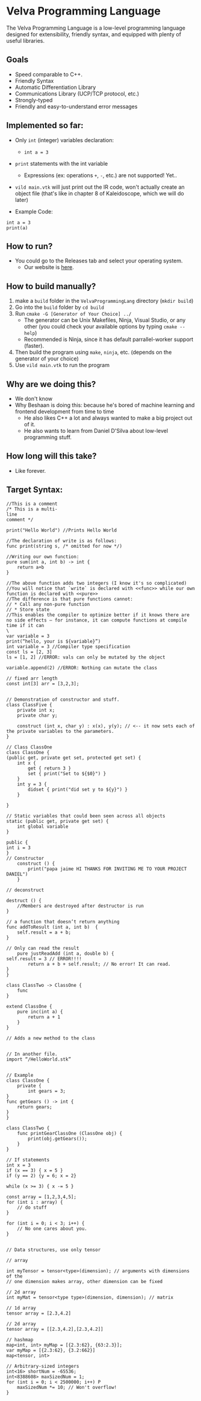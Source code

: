 # Velva Programming Language

The Velva Programming Language is a low-level programming language designed for extensibility, friendly syntax, and equipped with plenty of useful libraries.

## Goals

* Speed comparable to C++.
* Friendly Syntax
* Automatic Differentiation Library
* Communications Library (UCP/TCP protocol, etc.)
* Strongly-typed
* Friendly and easy-to-understand error messages

## Implemented so far:

* Only `int` (integer) variables declaration:
    * `int a = 3`
* `print` statements with the int variable
    * Expressions (ex: operations `+`, `-`, etc.) are not supported! Yet..
* `vild main.vtk` will just print out the IR code, won't actually create an object file (that's like in chapter 8 of Kaleidoscope, which we will do later)

* Example Code: 

```
int a = 3
print(a)
```

## How to run?

* You could go to the Releases tab and select your operating system. 
    * Our website is [here](https://www.google.com/search?q=nonexistent+programming+language+website).

## How to build manually?

1. make a `build` folder in the `VelvaProgrammingLang` directory (`mkdir build`)
2. Go into the `build` folder by `cd build` 
3. Run `cmake -G [Generator of Your Choice] ../`
    * The generator can be Unix Makefiles, Ninja, Visual Studio, or any other (you could check your available options by typing `cmake --help`)
    * Recommended is Ninja, since it has default parrallel-worker support (faster).
4. Then build the program using `make`, `ninja`, etc. (depends on the generator of your choice) 
5. Use `vild main.vtk` to run the program

## Why are we doing this?

* We don't know
* Why Beshaan is doing this: because he's bored of machine learning and frontend development from time to time
    * He also likes C++ a lot and always wanted to make a big project out of it.
    * He also wants to learn from Daniel D'Silva about low-level programming stuff.

## How long will this take? 

* Like forever.

## Target Syntax:

```
//This is a comment
/* This is a multi-
line
comment */

print("Hello World") //Prints Hello World

//The declaration of write is as follows:
func print(string s, /* omitted for now */)

//Writing our own function:
pure sum(int a, int b) -> int {
	return a+b
}

//The above function adds two integers (I know it's so complicated)
//You will notice that `write` is declared with <<func>> while our own function is declared with <<pure>>
//The difference is that pure functions cannot:
// * Call any non-pure function
// * Store state
//This enables the compiler to optimize better if it knows there are no side effects — for instance, it can compute functions at compile time if it can
\
var variable = 3
print(“hello, your is ${variable}”)
int variable = 3 //Compiler type specification
const ls = [2, 3]
ls = [1, 2] //ERROR: vals can only be mutated by the object

variable.append(2) //ERROR: Nothing can mutate the class

// fixed arr length
const int[3] arr = [3,2,3]; 


// Demonstration of constructor and stuff.
class ClassFive {
	private int x;
	private char y;

	construct (int x, char y) : x(x), y(y); // <-- it now sets each of the private variables to the parameters.
}

// Class ClassOne
class ClassOne {
(public get, private get set, protected get set) {
	int x {
		get { return 3 }
		set { print("Set to ${$0}") }
	}
	int y = 3 {
		didset { print("did set y to ${y}") }
	}
		
}

// Static variables that could been seen across all objects
static (public get, private get set) {
	int global variable
}

public {
int i = 3
}
// Constructor
	construct () {
		print("papa jaime HI THANKS FOR INVITING ME TO YOUR PROJECT DANIEL")
	}

// deconstruct 

destruct () {
	//Members are destroyed after destructor is run
}

// a function that doesn’t return anything
func addToResult (int a, int b)  {
	self.result = a + b;
}

// Only can read the result
	pure justReadAdd (int a, double b) {
self.result = 3 // ERROR!!!!		
		return a + b + self.result; // No error! It can read.
}
}

class ClassTwo -> ClassOne {
	func 
}

extend ClassOne {
	pure inc(int a) {
		return a + 1
	}
}

// Adds a new method to the class


// In another file.
import “/HelloWorld.stk”


// Example
class ClassOne {
	private {
		int gears = 3;
}
func getGears () -> int {
	return gears;
}
}

class ClassTwo {
	func printGearClassOne (ClassOne obj) {
		print(obj.getGears());
	}
}

// If statements
int x = 3
if (x == 3) { x = 5 }
if (y == 2) {y = 6; x = 2} 

while (x >= 3) { x -= 5 }

const array = [1,2,3,4,5];
for (int i : array) {
	// do stuff
}

for (int i = 0; i < 3; i++) {
	// No one cares about you.
}


// Data structures, use only tensor

// array

int myTensor = tensor<type>(dimension); // arguments with dimensions of the 
// one dimension makes array, other dimension can be fixed

// 2d array
int myMat = tensor<type type>(dimension, dimension); // matrix

// 1d array
tensor array = [2.3,4.2]

// 2d array
tensor array = [[2.3,4.2],[2.3,4.2]]

// hashmap
map<int, int> myMap = [{2.3:62}, {63:2.3}];
var myMap = [{2.3:62}, {3.2:662}]
map<tensor, int>

// Arbitrary-sized integers
int<16> shortNum = -65536;
int<8388608> maxSizedNum = 1;
for (int i = 0; i < 2500000; i++) P
	maxSizedNum *= 10; // Won't overflow!
}
```